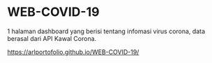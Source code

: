 # WEB-COVID-19
1 halaman dashboard yang berisi tentang infomasi virus corona, data berasal dari API Kawal Corona.

https://arlportofolio.github.io/WEB-COVID-19/
